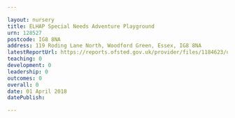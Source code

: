 ```yaml
---

layout: nursery
title: ELHAP Special Needs Adventure Playground
urn: 128527
postcode: IG8 8NA
address: 119 Roding Lane North, Woodford Green, Essex, IG8 8NA
latestReportUrl: https://reports.ofsted.gov.uk/provider/files/1184623/urn/128527.pdf
teaching: 0
development: 0
leadership: 0
outcomes: 0
overall: 0
date: 01 April 2018 
datePublish: 

---
```


